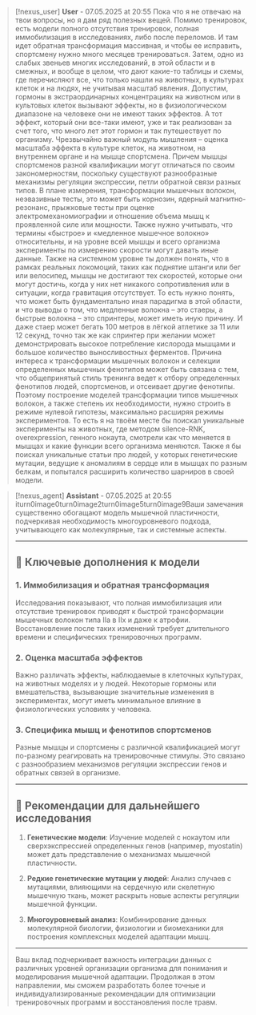 >[!nexus_user] **User** - 07.05.2025 at 20:55
> Пока что я не отвечаю на твои вопросы, но я дам ряд полезных вещей. Помимо тренировок, есть модели полного отсутствия тренировок, полная иммобилизация в исследованиях, либо после переломов. И там идет обратная трансформация массивная, и чтобы ее исправить, спортсмену нужно много месяцев тренироваться. Затем, одно из слабых звеньев многих исследований, в этой области и в смежных, и вообще в целом, что дают какие-то таблицы и схемы, где перечисляют все, что только нашли на животных, в культурах клеток и на людях, не учитывая масштаб явления. Допустим, гормоны в экстраординарных концентрациях на животном или в культовых клеток вызывают эффекты, но в физиологическом диапазоне на человеке они не имеют таких эффектов. А тот эффект, который они все-таки имеют, уже и так реализован за счет того, что много лет этот гормон и так путешествует по организму. Чрезвычайно важный модуль мышления – оценка масштаба эффекта в культуре клеток, на животном, на внутреннем органе и на мышце спортсмена. Причем мышцы спортсменов разной квалификации могут отличаться по своим закономерностям, поскольку существуют разнообразные механизмы регуляции экспрессии, петли обратной связи разных типов. В плане измерения, трансформации мышечных волокон, неэвазивные тесты, это может быть корнозин, ядерный магнитно-резонанс, прыжковые тесты при оценке электромеханомиографии и отношение объема мышц к проявленной силе или мощности. Также нужно учитывать, что термины «быстрое» и «медленное мышечное волокно» относительны, и на уровне всей мышцы и всего организма эксперименты по измерению скорости могут давать иные данные. Также на системном уровне ты должен понять, что в рамках реальных локомоций, таких как поднятие штанги или бег или велосипед, мышцы не достигают тех скоростей, которые они могут достичь, когда у них нет никакого сопротивления или в ситуации, когда гравитация отсутствует. То есть нужно понять, что может быть фундаментально иная парадигма в этой области, и что выводы о том, что медленные волокна – это стаеры, а быстрые волокна – это спринтеры, может иметь иную причину. И даже стаер может бегать 100 метров в лёгкой атлетике за 11 или 12 секунд, точно так же как спринтер при желании может демонстрировать высокое потребление кислорода мышцами и большое количество выносливостных ферментов. Причина интереса к трансформации мышечных волокон и селекции определенных мышечных фенотипов может быть связана с тем, что общепринятый стиль тренинга ведет к отбору определенных фенотипов людей, спортсменов, и отсеивает другие фенотипы. Поэтому построение моделей трансформации типов мышечных волокон, а также степень их необходимости, нужно строить в режиме нулевой гипотезы, максимально расширяя режимы экспериментов. То есть я на твоём месте бы поискал уникальные эксперименты на животных, где методом silence-RNK, overexpression, генного нокаута, смотрели как что меняется в мышцах и какие функции всего организма меняются. Также я бы поискал уникальные статьи про людей, у которых генетические мутации, ведущие к аномалиям в сердце или в мышцах по разным белкам, и попытался расширить количество шарниров в своей модели.
<!-- UID: bbb21c90-6f78-4db5-abf9-6a06a075a448 -->




>[!nexus_agent] **Assistant** - 07.05.2025 at 20:55
> iturn0image0turn0image2turn0image5turn0image9Ваши замечания существенно обогащают модель мышечной пластичности, подчеркивая необходимость многоуровневого подхода, учитывающего как молекулярные, так и системные аспекты.
> 
> ---
> 
> ## 🧠 **Ключевые дополнения к модели**
> 
> ### 1. **Иммобилизация и обратная трансформация**
> 
> Исследования показывают, что полная иммобилизация или отсутствие тренировок приводят к быстрой трансформации мышечных волокон типа IIa в IIx и даже к атрофии. Восстановление после таких изменений требует длительного времени и специфических тренировочных программ.
> 
> ### 2. **Оценка масштаба эффектов**
> 
> Важно различать эффекты, наблюдаемые в клеточных культурах, на животных моделях и у людей. Некоторые гормоны или вмешательства, вызывающие значительные изменения в экспериментах, могут иметь минимальное влияние в физиологических условиях у человека.
> 
> ### 3. **Специфика мышц и фенотипов спортсменов**
> 
> Разные мышцы и спортсмены с различной квалификацией могут по-разному реагировать на тренировочные стимулы. Это связано с разнообразием механизмов регуляции экспрессии генов и обратных связей в организме.
> 
> ---
> 
> ## 🔬 **Рекомендации для дальнейшего исследования**
> 
> 1. **Генетические модели**: Изучение моделей с нокаутом или сверхэкспрессией определенных генов (например, myostatin) может дать представление о механизмах мышечной пластичности.
> 
> 2. **Редкие генетические мутации у людей**: Анализ случаев с мутациями, влияющими на сердечную или скелетную мышечную ткань, может раскрыть новые аспекты регуляции мышечной функции.
> 
> 3. **Многоуровневый анализ**: Комбинирование данных молекулярной биологии, физиологии и биомеханики для построения комплексных моделей адаптации мышц.
> 
> ---
> 
> Ваш вклад подчеркивает важность интеграции данных с различных уровней организации организма для понимания и моделирования мышечной адаптации. Продолжая в этом направлении, мы сможем разработать более точные и индивидуализированные рекомендации для оптимизации тренировочных программ и восстановления после травм.
<!-- UID: be38f7fd-004e-4eb9-bab8-863dfb355bd0 -->